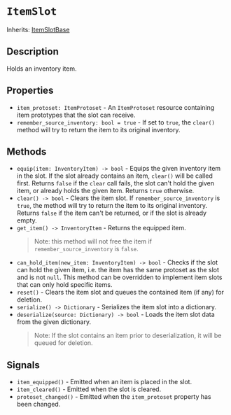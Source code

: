 # `ItemSlot`

Inherits: [ItemSlotBase](./item_slot_base.md)

## Description

Holds an inventory item.

## Properties

* `item_protoset: ItemProtoset` - An `ItemProtoset` resource containing item prototypes that the slot can receive.
* `remember_source_inventory: bool = true` - If set to `true`, the `clear()` method will try to return the item to its original inventory.

## Methods

* `equip(item: InventoryItem) -> bool` - Equips the given inventory item in the slot. If the slot already contains an item, `clear()` will be called first. Returns `false` if the `clear` call fails, the slot can't hold the given item, or already holds the given item. Returns `true` otherwise.
* `clear() -> bool` - Clears the item slot. If `remember_source_inventory` is `true`, the method will try to return the item to its original inventory. Returns `false` if the item can't be returned, or if the slot is already empty.
* `get_item() -> InventoryItem` - Returns the equipped item.
    > Note: this method will not free the item if `remember_source_inventory` is `false`.
* `can_hold_item(new_item: InventoryItem) -> bool` - Checks if the slot can hold the given item, i.e. the item has the same protoset as the slot and is not `null`. This method can be overridden to implement item slots that can only hold specific items.
* `reset()` - Clears the item slot and queues the contained item (if any) for deletion.
* `serialize() -> Dictionary` - Serializes the item slot into a dictionary.
* `deserialize(source: Dictionary) -> bool` - Loads the item slot data from the given dictionary. 
    > Note: If the slot contains an item prior to deserialization, it will be queued for deletion.

## Signals

* `item_equipped()` - Emitted when an item is placed in the slot.
* `item_cleared()` - Emitted when the slot is cleared.
* `protoset_changed()` - Emitted when the `item_protoset` property has been changed.